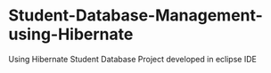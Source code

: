 # Student-Database-Management-using-Hibernate
Using Hibernate Student Database Project developed in eclipse IDE
